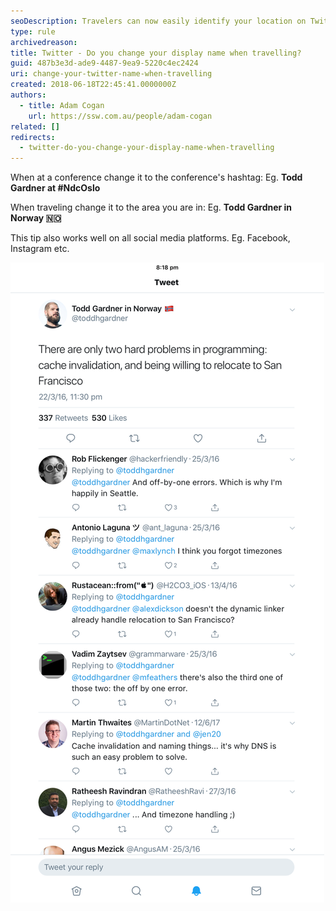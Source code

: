 ```yaml
---
seoDescription: Travelers can now easily identify your location on Twitter by changing your display name to reflect where you are in the world.
type: rule
archivedreason:
title: Twitter - Do you change your display name when travelling?
guid: 487b3e3d-ade9-4487-9ea9-5220c4ec2424
uri: change-your-twitter-name-when-travelling
created: 2018-06-18T22:45:41.0000000Z
authors:
  - title: Adam Cogan
    url: https://ssw.com.au/people/adam-cogan
related: []
redirects:
  - twitter-do-you-change-your-display-name-when-travelling
---
```


When at a conference change it to the conference's hashtag:
Eg. **Todd Gardner at #NdcOslo**

When traveling change it to the area you are in:
Eg. **Todd Gardner in Norway 🇳🇴**

<!--endintro-->

This tip also works well on all social media platforms. Eg. Facebook, Instagram etc.

![Figure: Changing name when traveling](twitter-name.png)

